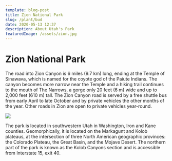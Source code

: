```yaml
---
template: blog-post
title: Zion National Park
slug: /plant/bud
date: 2020-05-13 12:37
description: About Utah's Park
featuredImage: /assets/zion.jpg
---
```


# Zion National Park

The road into Zion Canyon is 6 miles (9.7 km) long, ending at the Temple of Sinawava, which is named for the coyote god of the Paiute Indians. The canyon becomes more narrow near the Temple and a hiking trail continues to the mouth of The Narrows, a gorge only 20 feet (6 m) wide and up to 2,000 feet (610 m) tall. The Zion Canyon road is served by a free shuttle bus from early April to late October and by private vehicles the other months of the year. Other roads in Zion are open to private vehicles year-round.

![](https://images.unsplash.com/photo-1605573777867-0e364f7dfd03?ixlib=rb-4.0.3&ixid=MnwxMjA3fDB8MHxwaG90by1wYWdlfHx8fGVufDB8fHx8&auto=format&fit=crop&w=1170&q=80)

The park is located in southwestern Utah in Washington, Iron and Kane counties. Geomorphically, it is located on the Markagunt and Kolob plateaus, at the intersection of three North American geographic provinces: the Colorado Plateau, the Great Basin, and the Mojave Desert. The northern part of the park is known as the Kolob Canyons section and is accessible from Interstate 15, exit 40.